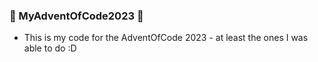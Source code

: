 ### 🎄 MyAdventOfCode2023 🎄

* This is my code for the AdventOfCode 2023 - at least the ones I was able to do :D
